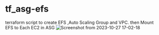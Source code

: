# tf_asg-efs
terraform script to create EFS ,Auto Scaling Group and VPC. then Mount EFS to Each EC2 in ASG
![Screenshot from 2023-10-27 17-02-18](https://github.com/yousabu/tf_asg-efs/assets/66924041/1f9a9ced-16c4-4597-b29b-6fca796038e1)
